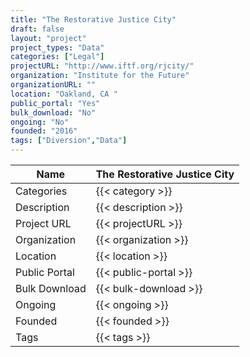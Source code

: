 ```yaml
---
title: "The Restorative Justice City"
draft: false
layout: "project"
project_types: "Data"
categories: ["Legal"]
projectURL: "http://www.iftf.org/rjcity/"
organization: "Institute for the Future"
organizationURL: ""
location: "Oakland, CA "
public_portal: "Yes"
bulk_download: "No"
ongoing: "No"
founded: "2016"
tags: ["Diversion","Data"]
---
```



Name                    |  The Restorative Justice City    
------------------------|----
Categories              | {{< category >}} 
Description             | {{< description >}} 
Project URL             | {{< projectURL >}} 
Organization            | {{< organization >}} 
Location                | {{< location >}} 
Public Portal           | {{< public-portal >}} 
Bulk Download           | {{< bulk-download >}} 
Ongoing                 | {{< ongoing >}} 
Founded                 | {{< founded >}} 
Tags                    | {{< tags >}} 
